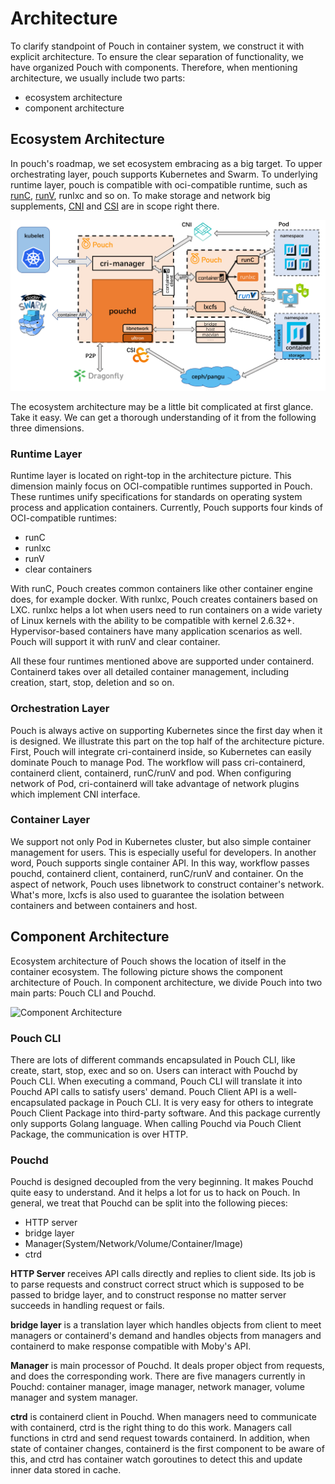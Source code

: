 # Architecture

To clarify standpoint of Pouch in container system, we construct it with explicit architecture. To ensure the clear separation of functionality, we have organized Pouch with components. Therefore, when mentioning architecture, we usually include two parts:

* ecosystem architecture
* component architecture

## Ecosystem Architecture

In pouch's roadmap, we set ecosystem embracing as a big target. To upper orchestrating layer, pouch supports Kubernetes and Swarm. To underlying runtime layer, pouch is compatible with oci-compatible runtime, such as [runC](https://github.com/opencontainers/runc), [runV](https://github.com/hyperhq/runv), runlxc and so on. To make storage and network big supplements, [CNI](https://github.com/containernetworking/cni) and [CSI](https://github.com/container-storage-interface) are in scope right there.

![Ecosystem Architecture](static_files/pouch_ecosystem_architecture.png)

The ecosystem architecture may be a little bit complicated at first glance. Take it easy. We can get a thorough understanding of it from the following three dimensions.

### Runtime Layer

Runtime layer is located on right-top in the architecture picture. This dimension mainly focus on OCI-compatible runtimes supported in Pouch. These runtimes unify specifications for standards on operating system process and application containers. Currently, Pouch supports four kinds of OCI-compatible runtimes:

* runC
* runlxc
* runV
* clear containers

With runC, Pouch creates common containers like other container engine does, for example docker. With runlxc, Pouch creates containers based on LXC. runlxc helps a lot when users need to run containers on a wide variety of Linux kernels with the ability to be compatible with kernel 2.6.32+. Hypervisor-based containers have many application scenarios as well. Pouch will support it with runV and clear container. 

All these four runtimes mentioned above are supported under containerd. Containerd takes over all detailed container management, including creation, start, stop, deletion and so on.

### Orchestration Layer

Pouch is always active on supporting Kubernetes since the first day when it is designed. We illustrate this part on the top half of the architecture picture. First, Pouch will integrate cri-containerd inside, so Kubernetes can easily dominate Pouch to manage Pod. The workflow will pass cri-containerd, containerd client, containerd, runC/runV and pod. When configuring network of Pod, cri-containerd will take advantage of network plugins which implement CNI interface.

### Container Layer

We support not only Pod in Kubernetes cluster, but also simple container management for users. This is especially useful for developers. In another word, Pouch supports single container API. In this way, workflow passes pouchd, containerd client, containerd, runC/runV and container. On the aspect of network, Pouch uses libnetwork to construct container's network. What's more, lxcfs is also used to guarantee the isolation between containers and between containers and host.

## Component Architecture

Ecosystem architecture of Pouch shows the location of itself in the container ecosystem. The following picture shows the component architecture of Pouch. In component architecture, we divide Pouch into two main parts: Pouch CLI and Pouchd.

![Component Architecture](static_files/pouch_component_architecture.png)

### Pouch CLI

There are lots of different commands encapsulated in Pouch CLI, like create, start, stop, exec and so on. Users can interact with Pouchd by Pouch CLI. When executing a command, Pouch CLI will translate it into Pouchd API calls to satisfy users' demand. Pouch Client API is a well-encapsulated package in Pouch CLI. It is very easy for others to integrate Pouch Client Package into third-party software. And this package currently only supports Golang language. When calling Pouchd via Pouch Client Package, the communication is over HTTP.

### Pouchd

Pouchd is designed decoupled from the very beginning. It makes Pouchd quite easy to understand. And it helps a lot for us to hack on Pouch. In general, we treat that Pouchd can be split into the following pieces:

* HTTP server
* bridge layer
* Manager(System/Network/Volume/Container/Image)
* ctrd

**HTTP Server** receives API calls directly and replies to client side. Its job is to parse requests and construct correct struct which is supposed to be passed to bridge layer, and to construct response no matter server succeeds in handling request or fails.

**bridge layer** is a translation layer which handles objects from client to meet managers or containerd's demand and handles objects from managers and containerd to make response compatible with Moby's API.

**Manager** is main processor of Pouchd. It deals proper object from requests, and does the corresponding work. There are five managers currently in Pouchd: container manager, image manager, network manager, volume manager and system manager.

**ctrd** is containerd client in Pouchd. When managers need to communicate with containerd, ctrd is the right thing to do this work. Managers call functions in ctrd and send request towards containerd. In addition, when state of container changes, containerd is the first component to be aware of this, and ctrd has container watch goroutines to detect this and update inner data stored in cache.

